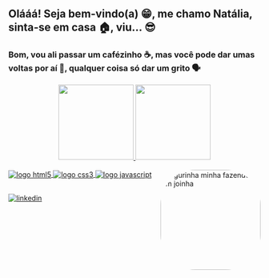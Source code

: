 ## Olááá! Seja bem-vindo(a) 😁, me chamo Natália, sinta-se em casa 🏠, viu... 😎
### Bom, vou ali passar um cafézinho ☕, mas você pode dar umas voltas por aí 👀, qualquer coisa só dar um grito 🗣

<div align="center">
 <a href="https://github.com/b1z3rr4">
  <img height="150em" src="https://github-readme-stats.vercel.app/api?username=b1z3rr4&show_icons=true&theme=dark&include_all_commits=true&count_private=true"/>
  <img height="150em" src="https://github-readme-stats.vercel.app/api/top-langs/?username=b1z3rr4&layout=compact&langs_count=7&theme=dark"/>
</div>
 
  
 <br>
<div style="display: inline_block">
 <img align="center" src="https://img.shields.io/badge/HTML5-E34F26?style=for-the-badge&logo=html5&logoColor=white" alt="logo html5"/>
 <img align="center" src="https://img.shields.io/badge/CSS3-1572B6?style=for-the-badge&logo=css3&logoColor=white" alt="logo css3"/>
 <img align="center" src="https://img.shields.io/badge/JavaScript-323330?style=for-the-badge&logo=javascript&logoColor=F7DF1E" alt="logo javascript"/>
 <img style="border-radius: 70px;" align="right" width="200px" height="200px" src="https://picrew.me/shareImg/org/202204/338224_mGpd32sK.png" alt="figurinha minha fazendo um joinha" />
</div>
  
  ##
  
<div style="display: inline_block">
  <a href="https://www.linkedin.com/in/natalia-bezerra-437575229/" target="_blank"><img src="https://img.shields.io/badge/LinkedIn-0077B5?style=for-the-badge&logo=linkedin&logoColor=white" alt="linkedin"></a>
</div>
  
<!--
- 🔭 I’m currently working on ...
- 🌱 I’m currently learning ...
- 👯 I’m looking to collaborate on ...
- 🤔 I’m looking for help with ...
- 💬 Ask me about ...
- 📫 How to reach me: ...
- 😄 Pronouns: ...
- ⚡ Fun fact: ...
-->
